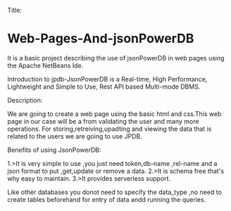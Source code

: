 Title:

# Web-Pages-And-jsonPowerDB
It is a basic project describing the use of jsonPowerDB in web pages using the Apache NetBeans Ide.

Introduction to jpdb-JsonPowerDB is a Real-time, High Performance, Lightweight and Simple to Use, Rest API based Multi-mode DBMS.

Description:

We are going to create a web page using the basic html and css.This web page in our case will be a from validating the user and many more operations.
For storing,retreiving,upadting and viewing the data that is related to the users we are going to use JPDB.


Benefits of using JsonPowerDB:

1.>It is very simple to use ,you just need token,db-name ,rel-name and a json format to put ,get,update or remove a data.
2.>It is schema free that's why easy to maintain.
3.>It provides serverless support.

Like other databases you donot need to specify the data_type ,no need to create tables beforehand for entry of data andd running the queries.
